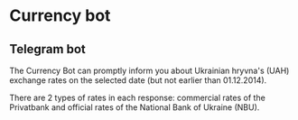 # Currency bot 

## Telegram bot

The Currency Bot can promptly inform you about Ukrainian hryvna's (UAH) exchange rates on the selected date (but not earlier than 01.12.2014).

There are 2 types of rates in each response: commercial rates of the Privatbank and official rates of the National Bank of Ukraine (NBU).

